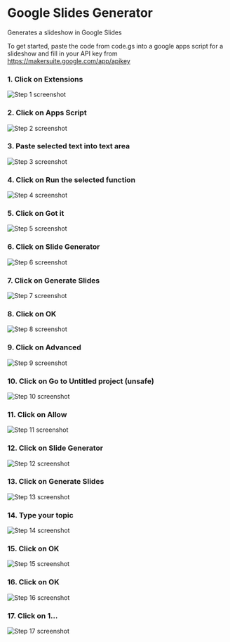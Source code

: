 # Google Slides Generator

Generates a slideshow in Google Slides

To get started, paste the code from code.gs into a google apps script for a slideshow and fill in your API key from https://makersuite.google.com/app/apikey


### 1. Click on Extensions
![Step 1 screenshot](https://images.tango.us/workflows/227c7f2b-9458-4671-a979-746efac1a9a0/steps/b0678e1c-7a13-4bd3-8bea-ea042f58eb86/918639c1-ada2-495a-a9ab-13848bd4bb87.png?crop=focalpoint&fit=crop&fp-x=0.4259&fp-y=0.0581&fp-z=2.6323&w=1200&border=2%2CF4F2F7&border-radius=8%2C8%2C8%2C8&border-radius-inner=8%2C8%2C8%2C8&blend-align=bottom&blend-mode=normal&blend-x=0&blend-w=1200&blend64=aHR0cHM6Ly9pbWFnZXMudGFuZ28udXMvc3RhdGljL21hZGUtd2l0aC10YW5nby13YXRlcm1hcmstdjIucG5n&mark-x=474&mark-y=81&m64=aHR0cHM6Ly9pbWFnZXMudGFuZ28udXMvc3RhdGljL2JsYW5rLnBuZz9tYXNrPWNvcm5lcnMmYm9yZGVyPTYlMkNGRjc0NDImdz0yNTImaD04MyZmaXQ9Y3JvcCZjb3JuZXItcmFkaXVzPTEw)


### 2. Click on Apps Script
![Step 2 screenshot](https://images.tango.us/workflows/227c7f2b-9458-4671-a979-746efac1a9a0/steps/7c01ac16-7818-45b2-8d28-38b23fd76b15/080a2361-3c91-4cac-a0b3-066be1b101c7.png?crop=focalpoint&fit=crop&fp-x=0.5254&fp-y=0.1416&fp-z=1.7313&w=1200&border=2%2CF4F2F7&border-radius=8%2C8%2C8%2C8&border-radius-inner=8%2C8%2C8%2C8&blend-align=bottom&blend-mode=normal&blend-x=0&blend-w=1200&blend64=aHR0cHM6Ly9pbWFnZXMudGFuZ28udXMvc3RhdGljL21hZGUtd2l0aC10YW5nby13YXRlcm1hcmstdjIucG5n&mark-x=312&mark-y=162&m64=aHR0cHM6Ly9pbWFnZXMudGFuZ28udXMvc3RhdGljL2JsYW5rLnBuZz9tYXNrPWNvcm5lcnMmYm9yZGVyPTYlMkNGRjc0NDImdz01NzcmaD03MCZmaXQ9Y3JvcCZjb3JuZXItcmFkaXVzPTEw)


### 3. Paste selected text into text area
![Step 3 screenshot](https://images.tango.us/workflows/227c7f2b-9458-4671-a979-746efac1a9a0/steps/58aa730c-e957-4243-94cf-d9c728cf9ef2/d7537993-5acf-464f-89a2-ca889f3dacd3.png?crop=focalpoint&fit=crop&fp-x=0.6371&fp-y=0.1623&fp-z=1.4094&w=1200&border=2%2CF4F2F7&border-radius=8%2C8%2C8%2C8&border-radius-inner=8%2C8%2C8%2C8&blend-align=bottom&blend-mode=normal&blend-x=0&blend-w=1200&blend64=aHR0cHM6Ly9pbWFnZXMudGFuZ28udXMvc3RhdGljL21hZGUtd2l0aC10YW5nby13YXRlcm1hcmstdjIucG5n&mark-x=14&mark-y=177&m64=aHR0cHM6Ly9pbWFnZXMudGFuZ28udXMvc3RhdGljL2JsYW5rLnBuZz9tYXNrPWNvcm5lcnMmYm9yZGVyPTYlMkNGRjc0NDImdz0xMTczJmg9MTMmZml0PWNyb3AmY29ybmVyLXJhZGl1cz0xMA%3D%3D)


### 4. Click on Run the selected function
![Step 4 screenshot](https://images.tango.us/workflows/227c7f2b-9458-4671-a979-746efac1a9a0/steps/e0136359-3396-4050-acec-95b823ca5013/2e1c43a1-9dff-4acd-8bb7-47f0fcde0fdb.png?crop=focalpoint&fit=crop&fp-x=0.3720&fp-y=0.1067&fp-z=2.7758&w=1200&border=2%2CF4F2F7&border-radius=8%2C8%2C8%2C8&border-radius-inner=8%2C8%2C8%2C8&blend-align=bottom&blend-mode=normal&blend-x=0&blend-w=1200&blend64=aHR0cHM6Ly9pbWFnZXMudGFuZ28udXMvc3RhdGljL21hZGUtd2l0aC10YW5nby13YXRlcm1hcmstdjIucG5n&mark-x=500&mark-y=189&m64=aHR0cHM6Ly9pbWFnZXMudGFuZ28udXMvc3RhdGljL2JsYW5rLnBuZz9tYXNrPWNvcm5lcnMmYm9yZGVyPTYlMkNGRjc0NDImdz0yMDEmaD05NyZmaXQ9Y3JvcCZjb3JuZXItcmFkaXVzPTEw)


### 5. Click on Got it
![Step 5 screenshot](https://images.tango.us/workflows/227c7f2b-9458-4671-a979-746efac1a9a0/steps/2af9c5db-6c2f-4b69-9fa9-5d503d29e1a4/975c9045-ac6b-44bf-ae59-4d114c7b949d.png?crop=focalpoint&fit=crop&fp-x=0.6534&fp-y=0.8493&fp-z=2.6323&w=1200&border=2%2CF4F2F7&border-radius=8%2C8%2C8%2C8&border-radius-inner=8%2C8%2C8%2C8&blend-align=bottom&blend-mode=normal&blend-x=0&blend-w=1200&blend64=aHR0cHM6Ly9pbWFnZXMudGFuZ28udXMvc3RhdGljL21hZGUtd2l0aC10YW5nby13YXRlcm1hcmstdjIucG5n&mark-x=474&mark-y=421&m64=aHR0cHM6Ly9pbWFnZXMudGFuZ28udXMvc3RhdGljL2JsYW5rLnBuZz9tYXNrPWNvcm5lcnMmYm9yZGVyPTYlMkNGRjc0NDImdz0yNTImaD0xMjgmZml0PWNyb3AmY29ybmVyLXJhZGl1cz0xMA%3D%3D)


### 6. Click on Slide Generator
![Step 6 screenshot](https://images.tango.us/workflows/227c7f2b-9458-4671-a979-746efac1a9a0/steps/d568cb27-0847-4867-9177-0cd842a106ec/3ce03c15-5b34-4b20-8030-76323893c379.png?crop=focalpoint&fit=crop&fp-x=0.5498&fp-y=0.0581&fp-z=2.4654&w=1200&border=2%2CF4F2F7&border-radius=8%2C8%2C8%2C8&border-radius-inner=8%2C8%2C8%2C8&blend-align=bottom&blend-mode=normal&blend-x=0&blend-w=1200&blend64=aHR0cHM6Ly9pbWFnZXMudGFuZ28udXMvc3RhdGljL21hZGUtd2l0aC10YW5nby13YXRlcm1hcmstdjIucG5n&mark-x=444&mark-y=76&m64=aHR0cHM6Ly9pbWFnZXMudGFuZ28udXMvc3RhdGljL2JsYW5rLnBuZz9tYXNrPWNvcm5lcnMmYm9yZGVyPTYlMkNGRjc0NDImdz0zMTImaD03OCZmaXQ9Y3JvcCZjb3JuZXItcmFkaXVzPTEw)


### 7. Click on Generate Slides
![Step 7 screenshot](https://images.tango.us/workflows/227c7f2b-9458-4671-a979-746efac1a9a0/steps/e6d21c8f-9e8c-4ce9-a1b2-13d97f568261/f121c60a-29f2-48c2-9735-d301d2c8b6b8.png?crop=focalpoint&fit=crop&fp-x=0.6364&fp-y=0.1011&fp-z=1.9906&w=1200&border=2%2CF4F2F7&border-radius=8%2C8%2C8%2C8&border-radius-inner=8%2C8%2C8%2C8&blend-align=bottom&blend-mode=normal&blend-x=0&blend-w=1200&blend64=aHR0cHM6Ly9pbWFnZXMudGFuZ28udXMvc3RhdGljL21hZGUtd2l0aC10YW5nby13YXRlcm1hcmstdjIucG5n&mark-x=268&mark-y=121&m64=aHR0cHM6Ly9pbWFnZXMudGFuZ28udXMvc3RhdGljL2JsYW5rLnBuZz9tYXNrPWNvcm5lcnMmYm9yZGVyPTYlMkNGRjc0NDImdz02NjMmaD04MSZmaXQ9Y3JvcCZjb3JuZXItcmFkaXVzPTEw)


### 8. Click on OK
![Step 8 screenshot](https://images.tango.us/workflows/227c7f2b-9458-4671-a979-746efac1a9a0/steps/b6eb211d-1084-48d4-a548-da021bd3b493/738b3c60-6e06-4b6a-8e03-18827be07ec2.png?crop=focalpoint&fit=crop&fp-x=0.6473&fp-y=0.5592&fp-z=2.7706&w=1200&border=2%2CF4F2F7&border-radius=8%2C8%2C8%2C8&border-radius-inner=8%2C8%2C8%2C8&blend-align=bottom&blend-mode=normal&blend-x=0&blend-w=1200&blend64=aHR0cHM6Ly9pbWFnZXMudGFuZ28udXMvc3RhdGljL21hZGUtd2l0aC10YW5nby13YXRlcm1hcmstdjIucG5n&mark-x=499&mark-y=334&m64=aHR0cHM6Ly9pbWFnZXMudGFuZ28udXMvc3RhdGljL2JsYW5rLnBuZz9tYXNrPWNvcm5lcnMmYm9yZGVyPTYlMkNGRjc0NDImdz0yMDMmaD0xMzUmZml0PWNyb3AmY29ybmVyLXJhZGl1cz0xMA%3D%3D)


### 9. Click on Advanced
![Step 9 screenshot](https://images.tango.us/workflows/227c7f2b-9458-4671-a979-746efac1a9a0/steps/bc6e33a4-2353-40b1-a72c-d5edc99058c7/6c6b0e70-983f-4625-b9a8-e6b1e126b4eb.png?crop=focalpoint&fit=crop&fp-x=0.0921&fp-y=0.6740&fp-z=2.4394&w=1200&border=2%2CF4F2F7&border-radius=8%2C8%2C8%2C8&border-radius-inner=8%2C8%2C8%2C8&blend-align=bottom&blend-mode=normal&blend-x=0&blend-w=1200&blend64=aHR0cHM6Ly9pbWFnZXMudGFuZ28udXMvc3RhdGljL21hZGUtd2l0aC10YW5nby13YXRlcm1hcmstdjIucG5n&mark-x=109&mark-y=449&m64=aHR0cHM6Ly9pbWFnZXMudGFuZ28udXMvc3RhdGljL2JsYW5rLnBuZz9tYXNrPWNvcm5lcnMmYm9yZGVyPTYlMkNGRjc0NDImdz0zMjImaD0xMTYmZml0PWNyb3AmY29ybmVyLXJhZGl1cz0xMA%3D%3D)


### 10. Click on Go to Untitled project (unsafe)
![Step 10 screenshot](https://images.tango.us/workflows/227c7f2b-9458-4671-a979-746efac1a9a0/steps/ea5901cb-7e1e-4784-b6a4-0b4d946601a7/1493d826-4535-4f33-bd27-a5dc6bcedb02.png?crop=focalpoint&fit=crop&fp-x=0.1848&fp-y=0.8009&fp-z=1.6575&w=1200&border=2%2CF4F2F7&border-radius=8%2C8%2C8%2C8&border-radius-inner=8%2C8%2C8%2C8&blend-align=bottom&blend-mode=normal&blend-x=0&blend-w=1200&blend64=aHR0cHM6Ly9pbWFnZXMudGFuZ28udXMvc3RhdGljL21hZGUtd2l0aC10YW5nby13YXRlcm1hcmstdjIucG5n&mark-x=66&mark-y=640&m64=aHR0cHM6Ly9pbWFnZXMudGFuZ28udXMvc3RhdGljL2JsYW5rLnBuZz9tYXNrPWNvcm5lcnMmYm9yZGVyPTYlMkNGRjc0NDImdz02MDMmaD03OSZmaXQ9Y3JvcCZjb3JuZXItcmFkaXVzPTEw)


### 11. Click on Allow
![Step 11 screenshot](https://images.tango.us/workflows/227c7f2b-9458-4671-a979-746efac1a9a0/steps/2e824e4a-107f-4e28-84ee-a5ae479953ee/c4c243d0-13d4-4a7b-adc7-9c156b3ad5f8.png?crop=focalpoint&fit=crop&fp-x=0.6411&fp-y=0.7171&fp-z=1.9359&w=1200&border=2%2CF4F2F7&border-radius=8%2C8%2C8%2C8&border-radius-inner=8%2C8%2C8%2C8&blend-align=bottom&blend-mode=normal&blend-x=0&blend-w=1200&blend64=aHR0cHM6Ly9pbWFnZXMudGFuZ28udXMvc3RhdGljL21hZGUtd2l0aC10YW5nby13YXRlcm1hcmstdjIucG5n&mark-x=234&mark-y=422&m64=aHR0cHM6Ly9pbWFnZXMudGFuZ28udXMvc3RhdGljL2JsYW5rLnBuZz9tYXNrPWNvcm5lcnMmYm9yZGVyPTYlMkNGRjc0NDImdz03MzImaD0xNjkmZml0PWNyb3AmY29ybmVyLXJhZGl1cz0xMA%3D%3D)


### 12. Click on Slide Generator
![Step 12 screenshot](https://images.tango.us/workflows/227c7f2b-9458-4671-a979-746efac1a9a0/steps/05c791ad-3fad-447e-8a4a-0e4eee982226/1ea7bc1e-c10a-4a06-9455-a39c76524f46.png?crop=focalpoint&fit=crop&fp-x=0.5498&fp-y=0.0581&fp-z=2.4654&w=1200&border=2%2CF4F2F7&border-radius=8%2C8%2C8%2C8&border-radius-inner=8%2C8%2C8%2C8&blend-align=bottom&blend-mode=normal&blend-x=0&blend-w=1200&blend64=aHR0cHM6Ly9pbWFnZXMudGFuZ28udXMvc3RhdGljL21hZGUtd2l0aC10YW5nby13YXRlcm1hcmstdjIucG5n&mark-x=444&mark-y=76&m64=aHR0cHM6Ly9pbWFnZXMudGFuZ28udXMvc3RhdGljL2JsYW5rLnBuZz9tYXNrPWNvcm5lcnMmYm9yZGVyPTYlMkNGRjc0NDImdz0zMTImaD03OCZmaXQ9Y3JvcCZjb3JuZXItcmFkaXVzPTEw)


### 13. Click on Generate Slides
![Step 13 screenshot](https://images.tango.us/workflows/227c7f2b-9458-4671-a979-746efac1a9a0/steps/1208bc62-d11c-4295-a98e-4dbdc5c9d0dd/9594aadb-ef3d-4fbf-9ef3-718d09c41f8d.png?crop=focalpoint&fit=crop&fp-x=0.6364&fp-y=0.1011&fp-z=1.9906&w=1200&border=2%2CF4F2F7&border-radius=8%2C8%2C8%2C8&border-radius-inner=8%2C8%2C8%2C8&blend-align=bottom&blend-mode=normal&blend-x=0&blend-w=1200&blend64=aHR0cHM6Ly9pbWFnZXMudGFuZ28udXMvc3RhdGljL21hZGUtd2l0aC10YW5nby13YXRlcm1hcmstdjIucG5n&mark-x=268&mark-y=121&m64=aHR0cHM6Ly9pbWFnZXMudGFuZ28udXMvc3RhdGljL2JsYW5rLnBuZz9tYXNrPWNvcm5lcnMmYm9yZGVyPTYlMkNGRjc0NDImdz02NjMmaD04MSZmaXQ9Y3JvcCZjb3JuZXItcmFkaXVzPTEw)


### 14. Type your topic
![Step 14 screenshot](https://images.tango.us/workflows/227c7f2b-9458-4671-a979-746efac1a9a0/steps/21fa80f1-3a97-4836-bd16-e32dbee4b697/42e4db39-aab0-4593-a201-19e379ff66e4.png?crop=focalpoint&fit=crop&fp-x=0.4997&fp-y=0.4762&fp-z=2.0597&w=1200&border=2%2CF4F2F7&border-radius=8%2C8%2C8%2C8&border-radius-inner=8%2C8%2C8%2C8&blend-align=bottom&blend-mode=normal&blend-x=0&blend-w=1200&blend64=aHR0cHM6Ly9pbWFnZXMudGFuZ28udXMvc3RhdGljL21hZGUtd2l0aC10YW5nby13YXRlcm1hcmstdjIucG5n&mark-x=371&mark-y=335&m64=aHR0cHM6Ly9pbWFnZXMudGFuZ28udXMvc3RhdGljL2JsYW5rLnBuZz9tYXNrPWNvcm5lcnMmYm9yZGVyPTYlMkNGRjc0NDImdz00NTkmaD0xMzQmZml0PWNyb3AmY29ybmVyLXJhZGl1cz0xMA%3D%3D)


### 15. Click on OK
![Step 15 screenshot](https://images.tango.us/workflows/227c7f2b-9458-4671-a979-746efac1a9a0/steps/46c24969-d389-4d08-8477-dc6f2a8d0c45/eb426935-9c0f-4f63-a0e6-9489eb598883.png?crop=focalpoint&fit=crop&fp-x=0.5755&fp-y=0.5672&fp-z=2.7706&w=1200&border=2%2CF4F2F7&border-radius=8%2C8%2C8%2C8&border-radius-inner=8%2C8%2C8%2C8&blend-align=bottom&blend-mode=normal&blend-x=0&blend-w=1200&blend64=aHR0cHM6Ly9pbWFnZXMudGFuZ28udXMvc3RhdGljL21hZGUtd2l0aC10YW5nby13YXRlcm1hcmstdjIucG5n&mark-x=499&mark-y=334&m64=aHR0cHM6Ly9pbWFnZXMudGFuZ28udXMvc3RhdGljL2JsYW5rLnBuZz9tYXNrPWNvcm5lcnMmYm9yZGVyPTYlMkNGRjc0NDImdz0yMDMmaD0xMzUmZml0PWNyb3AmY29ybmVyLXJhZGl1cz0xMA%3D%3D)


### 16. Click on OK
![Step 16 screenshot](https://images.tango.us/workflows/227c7f2b-9458-4671-a979-746efac1a9a0/steps/8a5a8adb-63e6-423a-82b3-c37446291bb6/527b4bd7-52d0-43d2-a647-16340b2812ed.png?crop=focalpoint&fit=crop&fp-x=0.5714&fp-y=0.5258&fp-z=2.7706&w=1200&border=2%2CF4F2F7&border-radius=8%2C8%2C8%2C8&border-radius-inner=8%2C8%2C8%2C8&blend-align=bottom&blend-mode=normal&blend-x=0&blend-w=1200&blend64=aHR0cHM6Ly9pbWFnZXMudGFuZ28udXMvc3RhdGljL21hZGUtd2l0aC10YW5nby13YXRlcm1hcmstdjIucG5n&mark-x=499&mark-y=334&m64=aHR0cHM6Ly9pbWFnZXMudGFuZ28udXMvc3RhdGljL2JsYW5rLnBuZz9tYXNrPWNvcm5lcnMmYm9yZGVyPTYlMkNGRjc0NDImdz0yMDMmaD0xMzUmZml0PWNyb3AmY29ybmVyLXJhZGl1cz0xMA%3D%3D)


### 17. Click on 1…
![Step 17 screenshot](https://images.tango.us/workflows/227c7f2b-9458-4671-a979-746efac1a9a0/steps/c8464ad9-f30e-413d-af90-2b5e4097afbb/fd3e665c-b023-410b-b42b-c44aca3e581e.png?crop=focalpoint&fit=crop&fp-x=0.0999&fp-y=0.5662&fp-z=1.1594&w=1200&border=2%2CF4F2F7&border-radius=8%2C8%2C8%2C8&border-radius-inner=8%2C8%2C8%2C8&blend-align=bottom&blend-mode=normal&blend-x=0&blend-w=1200&blend64=aHR0cHM6Ly9pbWFnZXMudGFuZ28udXMvc3RhdGljL21hZGUtd2l0aC10YW5nby13YXRlcm1hcmstdjIucG5n&mark-x=5&mark-y=2&m64=aHR0cHM6Ly9pbWFnZXMudGFuZ28udXMvc3RhdGljL2JsYW5rLnBuZz9tYXNrPWNvcm5lcnMmYm9yZGVyPTYlMkNGRjc0NDImdz0yNjgmaD03OTkmZml0PWNyb3AmY29ybmVyLXJhZGl1cz0xMA%3D%3D)
